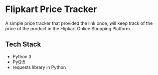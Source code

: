 # Flipkart Price Tracker
A simple price tracker that provided the link once, will keep track of the price of the product in the Flipkart Online Shopping Platform. 

## Tech Stack
- Python 3
- PyQt5
- requests library in Python
